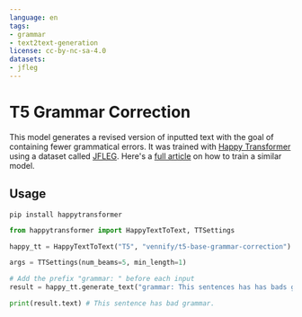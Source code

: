 ```yaml
---
language: en
tags:
- grammar
- text2text-generation
license: cc-by-nc-sa-4.0
datasets:
- jfleg
---
```


# T5 Grammar Correction 

This model generates a revised version of inputted text with the goal of containing fewer grammatical errors. 
It was trained with [Happy Transformer](https://github.com/EricFillion/happy-transformer)
using a dataset called [JFLEG](https://arxiv.org/abs/1702.04066). Here's a [full article](https://www.vennify.ai/fine-tune-grammar-correction/) on how to train a similar model. 


## Usage 

`pip install happytransformer `

```python
from happytransformer import HappyTextToText, TTSettings

happy_tt = HappyTextToText("T5", "vennify/t5-base-grammar-correction")

args = TTSettings(num_beams=5, min_length=1)

# Add the prefix "grammar: " before each input 
result = happy_tt.generate_text("grammar: This sentences has has bads grammar.", args=args)

print(result.text) # This sentence has bad grammar.


```